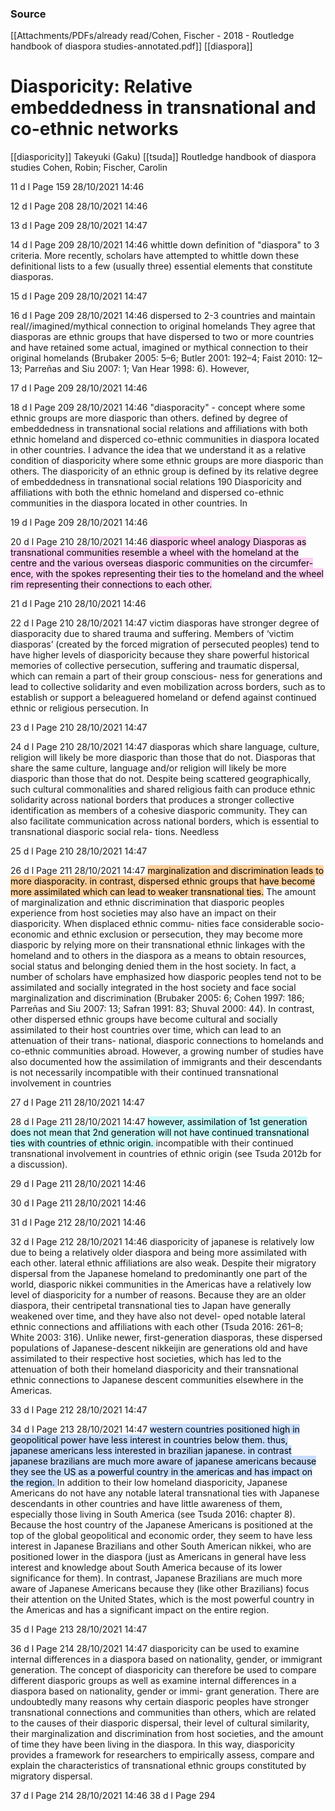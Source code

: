 
### Source
[[Attachments/PDFs/already read/Cohen, Fischer - 2018 - Routledge handbook of diaspora studies-annotated.pdf]]
[[diaspora]]
# Diasporicity: Relative embeddedness in transnational and co-ethnic networks
[[diasporicity]]
Takeyuki (Gaku) [[tsuda]]
Routledge handbook of diaspora studies Cohen, Robin; Fischer, Carolin


11 d l Page 159 28/10/2021 14:46 

12 d l Page 208 28/10/2021 14:46 

13 d l Page 209 28/10/2021 14:47 

14 d l Page 209 28/10/2021 14:46 whittle down definition of "diaspora" to 3 criteria. More recently, scholars have attempted to whittle down these definitional lists to a few (usually three) essential elements that constitute diasporas. 

15 d l Page 209 28/10/2021 14:47 

16 d l Page 209 28/10/2021 14:46 dispersed to 2-3 countries and maintain real//imagined/mythical connection to original homelands They agree that diasporas are ethnic groups that have dispersed to two or more countries and have retained some actual, imagined or mythical connection to their original homelands (Brubaker 2005: 5–6; Butler 2001: 192–4; Faist 2010: 12–13; Parreñas and Siu 2007: 1; Van Hear 1998: 6). However, 

17 d l Page 209 28/10/2021 14:46 

18 d l Page 209 28/10/2021 14:46 "diasporacity" - concept where some ethnic groups are more diasporic than others. defined by degree of embeddedness in transnational social relations and affiliations with both ethnic homeland and disperced co-ethnic communities in diaspora located in other countries. I advance the idea that we understand it as a relative condition of diasporicity where some ethnic groups are more diasporic than others. The diasporicity of an ethnic group is defined by its relative degree of embeddedness in transnational social relations 190 Diasporicity and affiliations with both the ethnic homeland and dispersed co-ethnic communities in the diaspora located in other countries. In 

19 d l Page 209 28/10/2021 14:46 

20 d l Page 210 28/10/2021 14:46 <mark style="background: #FFB8EBA6;">diasporic wheel analogy Diasporas as transnational communities resemble a wheel with the homeland at the centre and the various overseas diasporic communities on the circumfer- ence, with the spokes representing their ties to the homeland and the wheel rim representing their connections to each other.</mark> 

21 d l Page 210 28/10/2021 14:46 

22 d l Page 210 28/10/2021 14:47 victim diasporas have stronger degree of diasporacity due to shared trauma and suffering. Members of ‘victim diasporas’ (created by the forced migration of persecuted peoples) tend to have higher levels of diasporicity because they share powerful historical memories of collective persecution, suffering and traumatic dispersal, which can remain a part of their group conscious- ness for generations and lead to collective solidarity and even mobilization across borders, such as to establish or support a beleaguered homeland or defend against continued ethnic or religious persecution. In 

23 d l Page 210 28/10/2021 14:47 

24 d l Page 210 28/10/2021 14:47 diasporas which share language, culture, religion will likely be more diasporic than those that do not. Diasporas that share the same culture, language and/or religion will likely be more diasporic than those that do not. Despite being scattered geographically, such cultural commonalities and shared religious faith can produce ethnic solidarity across national borders that produces a stronger collective identification as members of a cohesive diasporic community. They can also facilitate communication across national borders, which is essential to transnational diasporic social rela- tions. Needless 

25 d l Page 210 28/10/2021 14:47 

26 d l Page 211 28/10/2021 14:47 <mark style="background: #FFB86CA6;">marginalization and discrimination leads to more diasporacity. in contrast, dispersed ethnic groups that have become more assimilated which can lead to weaker transnational ties.</mark> The amount of marginalization and ethnic discrimination that diasporic peoples experience from host societies may also have an impact on their diasporicity. When displaced ethnic commu- nities face considerable socio-economic and ethnic exclusion or persecution, they may become more diasporic by relying more on their transnational ethnic linkages with the homeland and to others in the diaspora as a means to obtain resources, social status and belonging denied them in the host society. In fact, a number of scholars have emphasized how diasporic peoples tend not to be assimilated and socially integrated in the host society and face social marginalization and discrimination (Brubaker 2005: 6; Cohen 1997: 186; Parreñas and Siu 2007: 13; Safran 1991: 83; Shuval 2000: 44). In contrast, other dispersed ethnic groups have become cultural and socially assimilated to their host countries over time, which can lead to an attenuation of their trans- national, diasporic connections to homelands and co-ethnic communities abroad. However, a growing number of studies have also documented how the assimilation of immigrants and their descendants is not necessarily incompatible with their continued transnational involvement in countries 

27 d l Page 211 28/10/2021 14:47 

28 d l Page 211 28/10/2021 14:47 <mark style="background: #ABF7F7A6;">however, assimilation of 1st generation does not mean that 2nd generation will not have continued transnational ties with countries of ethnic origin. </mark> incompatible with their continued transnational involvement in countries of ethnic origin (see Tsuda 2012b for a discussion). 

29 d l Page 211 28/10/2021 14:46 

30 d l Page 211 28/10/2021 14:46 

31 d l Page 212 28/10/2021 14:46 

32 d l Page 212 28/10/2021 14:46 diasporicity of japanese is relatively low due to being a relatively older diaspora and being more assimilated with each other. lateral ethnic affiliations are also weak. Despite their migratory dispersal from the Japanese homeland to predominantly one part of the world, diasporic nikkei communities in the Americas have a relatively low level of diasporicity for a number of reasons. Because they are an older diaspora, their centripetal transnational ties to Japan have generally weakened over time, and they have also not devel- oped notable lateral ethnic connections and affiliations with each other (Tsuda 2016: 261–8; White 2003: 316). Unlike newer, first-generation diasporas, these dispersed populations of Japanese-descent nikkeijin are generations old and have assimilated to their respective host societies, which has led to the attenuation of both their homeland diasporicity and their transnational ethnic connections to Japanese descent communities elsewhere in the Americas. 

33 d l Page 212 28/10/2021 14:47 

34 d l Page 213 28/10/2021 14:47 <mark style="background: #ADCCFFA6;">western countries positioned high in geopolitical power have less interest in countries below them. thus, japanese americans less interested in brazilian japanese. in contrast japanese brazilians are much more aware of japanese americans because they see the US as a powerful country in the americas and has impact on the region. </mark> In addition to their low homeland diasporicity, Japanese Americans do not have any notable lateral transnational ties with Japanese descendants in other countries and have little awareness of them, especially those living in South America (see Tsuda 2016: chapter 8). Because the host country of the Japanese Americans is positioned at the top of the global geopolitical and economic order, they seem to have less interest in Japanese Brazilians and other South American nikkei, who are positioned lower in the diaspora (just as Americans in general have less interest and knowledge about South America because of its lower significance for them). In contrast, Japanese Brazilians are much more aware of Japanese Americans because they (like other Brazilians) focus their attention on the United States, which is the most powerful country in the Americas and has a significant impact on the entire region. 

35 d l Page 213 28/10/2021 14:47 

36 d l Page 214 28/10/2021 14:47 diasporicity can be used to examine internal differences in a diaspora based on nationality, gender, or immigrant generation. The concept of diasporicity can therefore be used to compare different diasporic groups as well as examine internal differences in a diaspora based on nationality, gender or immi- grant generation. There are undoubtedly many reasons why certain diasporic peoples have stronger transnational connections and communities than others, which are related to the causes of their diasporic dispersal, their level of cultural similarity, their marginalization and discrimination from host societies, and the amount of time they have been living in the diaspora. In this way, diasporicity provides a framework for researchers to empirically assess, compare and explain the characteristics of transnational ethnic groups constituted by migratory dispersal. 

37 d l Page 214 28/10/2021 14:46 38 d l Page 294